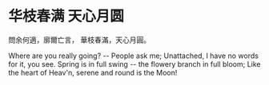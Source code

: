 # 华枝春满 天心月圆 

問余何適，廓爾亡言，
華枝春滿，天心月圓。

Where are you really going? -- People ask me;
Unattached, I have no words for it, you see.
Spring is in full swing -- the flowery branch in full bloom;
Like the heart of Heav'n, serene and round is the Moon!
